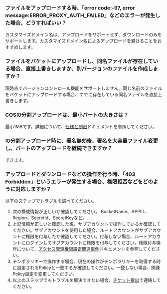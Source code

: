 ### ファイルをアップロードする時、「error code:-97, error message:ERROR_PROXY_AUTH_FAILED」などのエラーが発生した場合、どうすればいい？

カスタマイズドメイン名は、アップロードをサポートせず、ダウンロードのみをサポートします。カスタマイズドメイン名によるアップロードを避けることをおすすめします。

### ファイルをバケットにアップロードし、同名ファイルが存在している場合、直接上書きしますか、別バージョンのファイルを作成しますか？

現時点でバージョンコントロール機能をサポートしません。同じ名前のファイルをバケットにアップロードする場合、すでに存在している同名ファイルを直接上書きします。

### COSの分割アップロードは、最小パートの大きさは？

最小1MBです。詳細について、[仕様と制限](https://intl.cloud.tencent.com/document/product/436/14518)ドキュメントを参照してください。

### の分割アップロード時に、署名無効後、署名を大容量ファイル変更し、パートのアップロードを継続できますか？

できます。

### アップロードとダウンロードなどの操作を行う時、「403 Forbidden」というエラーが発生する場合、権限拒否などをどのように対応しますか？

以下のステップでトラブルを調べてください。

1. 次の構成情報が正しいか確認してください。
   BucketName、APPID、Region、SecretId、SecretKeyなど。
2. 上記情報が正しいと確認した後、サブアカウントで操作しているか確認してください。サブアカウントを使用した場合、ルートアカウントがサブアカウントに権限を付与したか確認してください。付与しない場合、ルートアカウントにログインしてサブアカウントに権限を付与してください。権限付与操作について、[アクセス管理権限設定関連事例](https://cloud.tencent.com/document/product/436/12514)ドキュメントを参照してください。
3. テンポラリキーで操作する場合、現在の操作がテンポラリキーを取得する時に設定されるPolicyと一致するか確認してください。一致しない場合、関連Policy設定を変更してください。
4. 以上のステップでもトラブルを解決できない場合、[チケット提出](https://console.cloud.tencent.com/workorder/category?level1_id=83&level2_id=84&source=0&data_title=%E5%AF%B9%E8%B1%A1%E5%AD%98%E5%82%A8%20COS&step=1)で連絡してください。
